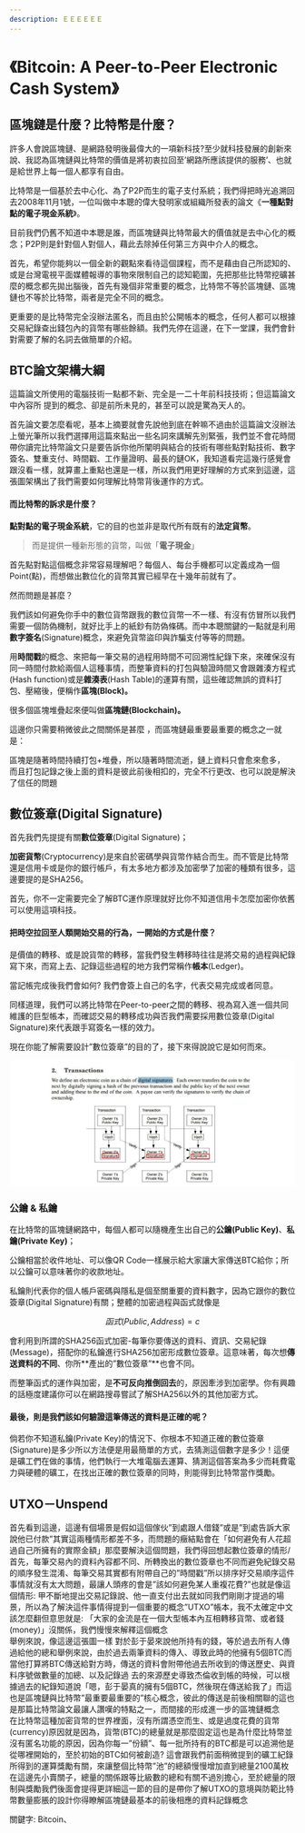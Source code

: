 ```yaml
---
description: ＥＥＥＥＥＥ
---
```


# 《Bitcoin: A Peer-to-Peer Electronic Cash System》

## 區塊鏈是什麼？比特幣是什麼？

許多人會說區塊鏈、是網路發明後最偉大的一項新科技?至少就科技發展的創新來說、我認為區塊鏈與比特幣的價值是將初衷拉回至’網路所應該提供的服務’、也就是給世界上每一個人都享有自由。

比特幣是一個基於去中心化、為了P2P而生的電子支付系統；我們得把時光追溯回去2008年11月1號，一位叫做中本聰的偉大發明家或組織所發表的論文《**一種點對點的電子現金系統**》。

目前我們仍舊不知道中本聰是誰，而區塊鏈與比特幣最大的價值就是去中心化的概念；P2P則是針對個人對個人，藉此去除掉任何第三方與中介人的概念。

首先，希望你能夠以一個全新的觀點來看待這個課程，而不是藉由自己所認知的、或是台灣電視平面媒體報導的事物來限制自己的認知範圍，先把那些比特幣挖礦甚麼的概念都先拋出腦後，首先有幾個非常重要的概念，比特幣不等於區塊鏈、區塊鏈也不等於比特幣，兩者是完全不同的概念。

更重要的是比特幣完全沒辦法匿名，而且由於公開帳本的概念，任何人都可以根據交易紀錄查出錢包內的貨幣有哪些餘額。我們先停在這邊，在下一堂課，我們會針對需要了解的名詞去做簡單的介紹。

## BTC論文架構大綱

這篇論文所使用的電腦技術一點都不新、完全是一二十年前科技技術；但這篇論文中內容所 提到的概念、卻是前所未見的，甚至可以說是驚為天人的。

首先論文要怎麼看呢，基本上摘要就會先說他到底在幹嘛不過由於這篇論文沒辦法上螢光筆所以我們選擇用這篇來點出一些名詞來講解先別緊張，我們並不會花時間帶你讀完比特幣論文只是要告訴你他所闡明與結合的技術有哪些點對點技術、數字簽名、雙重支付、時間戳、工作量證明、最長的鏈OK，我知道看完這幾行感覺會跟沒看一樣，就算畫上重點也還是一樣，所以我們用更好理解的方式來到這邊，這張圖架構出了我們需要如何理解比特幣背後運作的方式。

#### 而比特幣的訴求是什麼？

**點對點的電子現金系統**，它的目的也並非是取代所有既有的**法定貨幣**。

> 而是提供一種新形態的貨幣，叫做「**電子現金**」

首先點對點這個概念非常容易理解吧？每個人、每台手機都可以定義成為一個Point\(點\)，而想做出數位化的貨幣其實已經早在十幾年前就有了。

然而問題是甚麼？

我們該如何避免你手中的數位貨幣跟我的數位貨幣一不一樣、有沒有仿冒所以我們需要一個防偽機制，就好比手上的紙鈔有防偽條碼。而中本聰關鍵的一點就是利用**數字簽名**\(Signature\)概念，來避免貨幣盜印與詐騙支付等等的問題。

用**時間戳**的概念、來把每一筆交易的過程用時間不可回溯性紀錄下來，來確保沒有同一時間付款給兩個人這種事情，而整筆資料的打包與驗證時間又會跟雜湊方程式\(Hash function\)或是**雜湊表**\(Hash Table\)的運算有關，這些確認無誤的資料打包、壓縮後，便稱作**區塊\(Block\)。**

很多個區塊堆疊起來便叫做**區塊鏈\(Blockchain\)。**

這邊你只需要稍微彼此之間關係是甚麼 ，而區塊鏈最重要最重要的概念之一就是：

區塊是隨著時間持續打包+堆疊，所以隨著時間流逝，鏈上資料只會愈來愈多，  
而且打包記錄之後上面的資料是彼此前後相扣的，完全不行更改、也可以說是解決了信任的問題  


## 數位簽章\(Digital Signature\)

首先我們先提提有關**數位簽章**\(Digital Signature\)；

**加密貨幣**\(Cryptocurrency\)是來自於密碼學與貨幣作結合而生。而不管是比特幣還是信用卡或是你的銀行帳戶，有太多地方都涉及加密學了加密的種類有很多，這邊要提的是SHA256。

首先，你不一定需要完全了解BTC運作原理就好比你不知道信用卡怎麼加密你依舊可以使用這項科技。

#### 把時空拉回至人類開始交易的行為，一開始的方式是什麼？

是價值的轉移、或是說貨幣的轉移，當我們發生轉移時往往是將交易的過程與紀錄寫下來，而寫上去、記錄這些過程的地方我們常稱作**帳本**\(Ledger\)。

當記帳完成後我們會如何? 我們會簽上自己的名字，代表交易完成或者同意。

同樣道理，我們可以將比特幣在Peer-to-peer之間的轉移、視為寫入進一個共同維護的巨型帳本，而確認交易的轉移成功與否我們需要採用數位簽章\(Digital Signature\)來代表跟手寫簽名一樣的效力。

現在你能了解需要設計”數位簽章”的目的了，接下來得說說它是如何而來。

![](.gitbook/assets/photo_2018-08-07_11-28-03.jpg)

### 公鑰 & 私鑰

在比特幣的區塊鏈網路中，每個人都可以隨機產生出自己的**公鑰\(Public Key\)**、**私鑰\(Private Key\)**；

公鑰相當於收件地址、可以像QR Code一樣展示給大家讓大家傳送BTC給你；所以公鑰可以意味著你的收款地址。

私鑰則代表你的個人帳戶密碼與隱私是個至關重要的資料數字，因為它跟你的數位簽章\(Digital Signature\)有關；整體的加密過程與函式就像是

$$
函式(Public, Address ) = c
$$

會利用到所謂的SHA256函式加密-每筆你要傳送的資料、資訊、交易紀錄\(Message\)，搭配你的私鑰進行SHA256加密形成數位簽章。這意味著，每次想**傳送資料的不同**、你所**產出的”數位簽章”**也會不同。

而整筆函式的運作與加密，是**不可反向推倒回去**的，原因牽涉到加密學。你有興趣的話極度建議你可以在網路搜尋嘗試了解SHA256以外的其他加密方式。

#### 最後，則是我們該如何驗證這筆傳送的資料是正確的呢？

倘若你不知道私鑰\(Private Key\)的情況下、你根本不知道正確的數位簽章\(Signature\)是多少所以方法便是用最簡單的方式，去猜測這個數字是多少！這便是礦工們在做的事情，他們執行一大堆電腦去運算、猜測這個答案為多少而耗費電力與硬體的礦工，在找出正確的數位簽章的同時，則能得到比特幣當作獎勵。



## UTXO－Unspend

首先看到這邊，這邊有個場景是假如這個傢伙”到處跟人借錢”或是”到處告訴大家說他已付款”其實這兩種情形都差不多，而問題的癥結點會在「如何避免有人花超過自己所擁有的實際金額」那麼要解決這個問題，我們得回想起數位簽章的情形/首先，每筆交易內的資料內容都不同、所轉換出的數位簽章也不同而避免紀錄交易的順序發生混淆、每筆交易其實都有附帶自己的”時間戳”所以排序好交易順序這件事情就沒有太大問題，最讓人頭疼的會是”該如何避免某人重複花費?”也就是像這個情形: 甲不斷地提出交易記錄說、他一直支付出去就如同我們剛剛才提過的場景，所以為了解決這件事情得提到一個重要的概念”UTXO”帳本，我不太確定中文該怎麼翻但意思就是: 「大家的金流是在一個大型帳本內互相轉移貨幣、或者錢\(money\)」沒關係，我們慢慢來解釋這個概念  
舉例來說，像這邊這張圖一樣 對於彭于晏來說他所持有的錢，等於過去所有人傳過給他的總和舉例來說，由於過去兩筆資料的傳入、導致此時的他擁有5個BTC而當他打算將BTC傳送給對方時，傳送的資料會附帶他過去所收到的傳送歷史、與資料序號做數量的加總、以及記錄過  去的來源歷史導致杰倫收到帳的時候，可以根據過去的紀錄知道說「嗯，彭于晏真的擁有5個BTC，然後現在傳送給我了」而這也是區塊鏈與比特幣”最重要最重要的”核心概念，彼此的傳送是前後相關聯的這也是那篇比特幣論文最讓人讚嘆的特點之一，而間接的形成進一步的區塊鏈概念  
在比特幣這種加密貨幣的世界裡面，沒有所謂憑空而生、或是過度花費的貨幣\(currency\)原因就是因為，貨幣\(BTC\)的總量就是那麼固定這也是為什麼比特幣並沒有匿名功能的原因，因為你每一”份額”、每一批所持有的BTC都是可以追溯他是從哪裡開始的，至於初始的BTC如何被創造? 這會跟我們前面稍微提到的礦工紀錄所得到的運算獎勵有關，來讓整個比特幣”池”的總額慢慢增加直到總量2100萬枚在這邊先小賣關子，總量的關係跟等比級數的總和有關不過別擔心，至於總量的限制與獎勵我們後面會提得更詳細這一節的目的是帶你了解UTXO的意境與防範比特幣數量膨脹的設計你得瞭解區塊鏈最基本的前後相應的資料記錄概念





關鍵字: Bitcoin、











